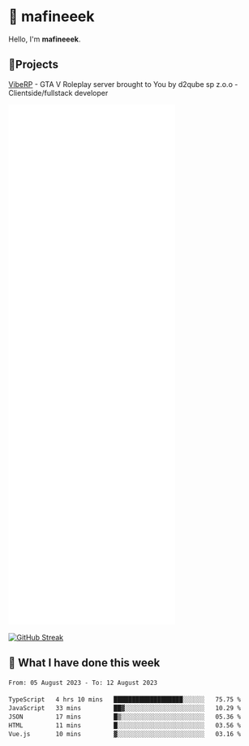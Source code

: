 # 👋 mafineeek
Hello, I'm **mafineeek**.

## 📝Projects

[VibeRP](https://v-rp.pl) - GTA V Roleplay server brought to You by d2qube sp z.o.o - Clientside/fullstack developer


![](./github-metrics.svg)

[![GitHub Streak](https://streak-stats.demolab.com/?user=mafineeek)](https://git.io/streak-stats)

## 📰 What I have done this week
<!--START_SECTION:waka-->

```txt
From: 05 August 2023 - To: 12 August 2023

TypeScript   4 hrs 10 mins   ███████████████████░░░░░░   75.75 %
JavaScript   33 mins         ██▓░░░░░░░░░░░░░░░░░░░░░░   10.29 %
JSON         17 mins         █▒░░░░░░░░░░░░░░░░░░░░░░░   05.36 %
HTML         11 mins         █░░░░░░░░░░░░░░░░░░░░░░░░   03.56 %
Vue.js       10 mins         ▓░░░░░░░░░░░░░░░░░░░░░░░░   03.16 %
```

<!--END_SECTION:waka-->
